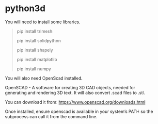 # python3d

You will need to install some libraries.

> pip install trimesh
> 
> pip install solidpython
> 
> pip install shapely
> 
> pip install matplotlib
> 
> pip install numpy

You will also need OpenScad installed.

OpenSCAD - A software for creating 3D CAD objects, needed for generating and rendering 3D text. It will also convert .scad files to .stl.

You can download it from: https://www.openscad.org/downloads.html

Once installed, ensure openscad is available in your system’s PATH so the subprocess can call it from the command line.
